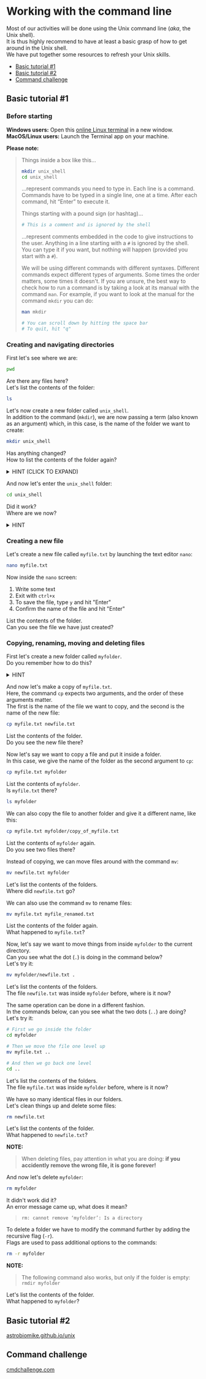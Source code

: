 # Working with the command line

Most of our activities will be done using the Unix command line (*aka*, the Unix shell).  
It is thus highly recommend to have at least a basic grasp of how to get around in the Unix shell.  
We have put together some resources to refresh your Unix skills.  

- [Basic tutorial #1](#basic-tutorial-1)
- [Basic tutorial #2](#basic-tutorial-2)
- [Command challenge](#command-challenge)

## Basic tutorial #1

### Before starting

**Windows users:** Open this [online Linux terminal](https://bellard.org/jslinux/vm.html?url=alpine-x86.cfg&mem=192) in a new window.  
**MacOS/Linux users:** Launch the Terminal app on your machine.  

**Please note:**  

> Things inside a box like this...  
> 
> ```bash
> mkdir unix_shell
> cd unix_shell
> ```
> 
> ...represent commands you need to type in.  Each line is a command. Commands have to be typed in a single line, one at a time. After each command, hit “Enter” to execute it.  
> 
> Things starting with a pound sign (or hashtag)...  
> 
> ```bash
> # This is a comment and is ignored by the shell
> ```
> 
> ...represent comments embedded in the code to give instructions to the user. Anything in a line starting with a `#` is ignored by the shell. You can type it if you want, but nothing will happen (provided you start with a `#`).  
> 
> We will be using different commands with different syntaxes. Different commands expect different types of arguments. Some times the order matters, some times it doesn't. If you are unsure, the best way to check how to run a command is by taking a look at its manual with the command `man`. For example, if you want to look at the manual for the command `mkdir` you can do:  
> 
> ```bash
> man mkdir
> 
> # You can scroll down by hitting the space bar
> # To quit, hit "q"
> ```

### Creating and navigating directories

First let's see where we are:  

```bash
pwd
```

Are there any files here?  
Let's list the contents of the folder:  

```bash
ls
```

Let's now create a new folder called `unix_shell`.  
In addition to the command (`mkdir`), we are now passing a term (also known as an argument) which, in this case, is the name of the folder we want to create:  

```bash
mkdir unix_shell
```

Has anything changed?  
How to list the contents of the folder again?

<details>
  <summary>HINT (CLICK TO EXPAND)</summary>
  
  > ls

</details>  

And now let's enter the `unix_shell` folder:  

```bash
cd unix_shell
```

Did it work?  
Where are we now?  

<details>
  <summary>HINT</summary>

  > pwd

</details>  

### Creating a new file

Let's create a new file called `myfile.txt` by launching the text editor `nano`:  

```bash
nano myfile.txt
```

Now inside the `nano` screen:  

1. Write some text  
2. Exit with `ctrl+x`  
3. To save the file, type `y` and hit "Enter"  
4. Confirm the name of the file and hit "Enter"  

List the contents of the folder.  
Can you see the file we have just created?  

### Copying, renaming, moving and deleting files

First let's create a new folder called `myfolder`.  
Do you remember how to do this?  

<details>
  <summary>HINT</summary>

  > mkdir myfolder

</details>  

And now let's make a copy of `myfile.txt`.  
Here, the command `cp` expects two arguments, and the order of these arguments matter.  
The first is the name of the file we want to copy, and the second is the name of the new file:  

```bash
cp myfile.txt newfile.txt
```

List the contents of the folder.  
Do you see the new file there?  

Now let's say we want to copy a file and put it inside a folder.  
In this case, we give the name of the folder as the second argument to `cp`:  

```bash
cp myfile.txt myfolder
```

List the contents of `myfolder`.  
Is `myfile.txt` there?  

```bash
ls myfolder
```

We can also copy the file to another folder and give it a different name, like this:

```bash
cp myfile.txt myfolder/copy_of_myfile.txt
```

List the contents of `myfolder` again.  
Do you see two files there?  

Instead of copying, we can move files around with the command `mv`:  

```bash
mv newfile.txt myfolder
```

Let's list the contents of the folders.  
Where did `newfile.txt` go?  

We can also use the command `mv` to rename files:  

```bash
mv myfile.txt myfile_renamed.txt
```

List the contents of the folder again.  
What happened to `myfile.txt`?  

Now, let's say we want to move things from inside `myfolder` to the current directory.  
Can you see what the dot (`.`) is doing in the command below?  
Let's try it:  

```bash
mv myfolder/newfile.txt .
```

Let's list the contents of the folders.  
The file `newfile.txt` was inside `myfolder` before, where is it now?  

The same operation can be done in a different fashion.  
In the commands below, can you see what the two dots (`..`) are doing?  
Let's try it:  

```bash
# First we go inside the folder
cd myfolder

# Then we move the file one level up
mv myfile.txt ..

# And then we go back one level
cd ..
```

Let's list the contents of the folders.  
The file `myfile.txt` was inside `myfolder` before, where is it now?  

We have so many identical files in our folders.  
Let's clean things up and delete some files:  

```bash
rm newfile.txt
```

Let's list the contents of the folder.  
What happened to `newfile.txt`?  

**NOTE:**  
> When deleting files, pay attention in what you are doing: **if you accidently remove the wrong file, it is gone forever!**  

And now let's delete `myfolder`:  

```bash
rm myfolder
```

It didn't work did it?  
An error message came up, what does it mean?  

> `rm: cannot remove ‘myfolder’: Is a directory`

To delete a folder we have to modify the command further by adding the recursive flag (`-r`).  
Flags are used to pass additional options to the commands:  

```bash
rm -r myfolder
```

**NOTE:** 
> The following command also works, but only if the folder is empty:  
> `rmdir myfolder`

Let's list the contents of the folder.  
What happened to `myfolder`?  

## Basic tutorial #2

[astrobiomike.github.io/unix](http://astrobiomike.github.io/unix)

## Command challenge

[cmdchallenge.com](http://cmdchallenge.com)
